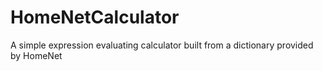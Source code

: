 # HomeNetCalculator
A simple expression evaluating calculator built from a dictionary provided by HomeNet
